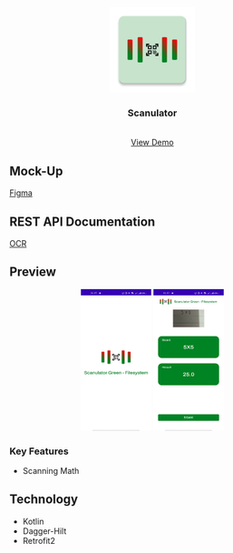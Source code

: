 <br />
<div align="center">
  <img src="app/src/main/res/mipmap-xxxhdpi/ic_launcher.png" alt="Logo" width="150" height="150">

  <h3 align="center">Scanulator</h3>

  <p align="center">
    <br />
    <a href="https://github.com/codernewbie04/Scanulator/releases">View Demo</a>
  </p>
</div>

## Mock-Up
[Figma](https://www.figma.com/file/A9nCNnYwjSlTmnpBehBqXm/Scanulator?type=design&node-id=1%3A4&mode=design&t=XVBp9rjAIhwnIi8f-1)


## REST API Documentation
[OCR](https://ocr.space/OCRAPI)


## Preview
<div align="center">
  <img src="assets/1.jpg" alt="Splash Screen" width="124" height="249"/>
  <img src="assets/2.jpg" alt="Main" width="124" height="249"/>
</div>

### Key Features
* Scanning Math
## Technology
* Kotlin
* Dagger-Hilt
* Retrofit2
